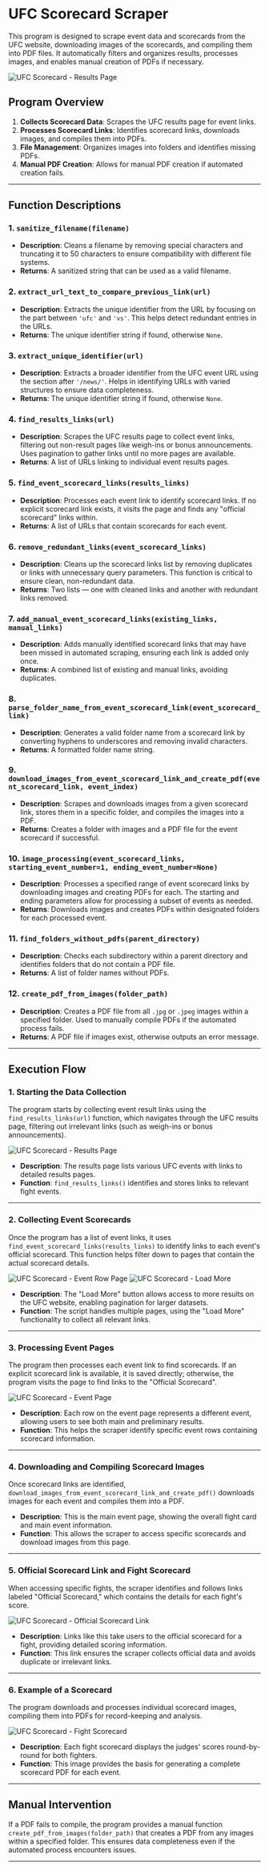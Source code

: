 # UFC Scorecard Scraper

This program is designed to scrape event data and scorecards from the UFC website, downloading images of the scorecards, and compiling them into PDF files. It automatically filters and organizes results, processes images, and enables manual creation of PDFs if necessary.

![UFC Scorecard - Results Page](https://github.com/maxwellbrenner/UFC-Scorecard-Scraper/raw/main/images%20(UFC.com)/UFC%20Scorecard%20-%20Results%20Page.png)

## Program Overview

1. **Collects Scorecard Data**: Scrapes the UFC results page for event links.
2. **Processes Scorecard Links**: Identifies scorecard links, downloads images, and compiles them into PDFs.
3. **File Management**: Organizes images into folders and identifies missing PDFs.
4. **Manual PDF Creation**: Allows for manual PDF creation if automated creation fails.

---

## Function Descriptions

### 1. `sanitize_filename(filename)`
- **Description**: Cleans a filename by removing special characters and truncating it to 50 characters to ensure compatibility with different file systems.
- **Returns**: A sanitized string that can be used as a valid filename.

### 2. `extract_url_text_to_compare_previous_link(url)`  
 - **Description**: Extracts the unique identifier from the URL by focusing on the part between `'ufc'` and `'vs'`. This helps detect redundant entries in the URLs.  
 - **Returns**: The unique identifier string if found, otherwise `None`.

### 3. `extract_unique_identifier(url)`  
 - **Description**: Extracts a broader identifier from the UFC event URL using the section after `'/news/'`. Helps in identifying URLs with varied structures to ensure data completeness.  
 - **Returns**: The unique identifier string if found, otherwise `None`.

### 4. `find_results_links(url)`  
 - **Description**: Scrapes the UFC results page to collect event links, filtering out non-result pages like weigh-ins or bonus announcements. Uses pagination to gather links until no more pages are available.  
 - **Returns**: A list of URLs linking to individual event results pages.

### 5. `find_event_scorecard_links(results_links)`  
 - **Description**: Processes each event link to identify scorecard links. If no explicit scorecard link exists, it visits the page and finds any "official scorecard" links within.  
 - **Returns**: A list of URLs that contain scorecards for each event.

### 6. `remove_redundant_links(event_scorecard_links)`  
 - **Description**: Cleans up the scorecard links list by removing duplicates or links with unnecessary query parameters. This function is critical to ensure clean, non-redundant data.  
 - **Returns**: Two lists — one with cleaned links and another with redundant links removed.

### 7. `add_manual_event_scorecard_links(existing_links, manual_links)`  
 - **Description**: Adds manually identified scorecard links that may have been missed in automated scraping, ensuring each link is added only once.  
 - **Returns**: A combined list of existing and manual links, avoiding duplicates.

### 8. `parse_folder_name_from_event_scorecard_link(event_scorecard_link)`  
 - **Description**: Generates a valid folder name from a scorecard link by converting hyphens to underscores and removing invalid characters.  
 - **Returns**: A formatted folder name string.

### 9. `download_images_from_event_scorecard_link_and_create_pdf(event_scorecard_link, event_index)`  
 - **Description**: Scrapes and downloads images from a given scorecard link, stores them in a specific folder, and compiles the images into a PDF.  
 - **Returns**: Creates a folder with images and a PDF file for the event scorecard if successful.

### 10. `image_processing(event_scorecard_links, starting_event_number=1, ending_event_number=None)`
- **Description**: Processes a specified range of event scorecard links by downloading images and creating PDFs for each. The starting and ending parameters allow for processing a subset of events as needed.
- **Returns**: Downloads images and creates PDFs within designated folders for each processed event.

### 11. `find_folders_without_pdfs(parent_directory)`  
 - **Description**: Checks each subdirectory within a parent directory and identifies folders that do not contain a PDF file.  
 - **Returns**: A list of folder names without PDFs.

### 12. `create_pdf_from_images(folder_path)`  
 - **Description**: Creates a PDF file from all `.jpg` or `.jpeg` images within a specified folder. Used to manually compile PDFs if the automated process fails.  
 - **Returns**: A PDF file if images exist, otherwise outputs an error message.
---

## Execution Flow

### 1. Starting the Data Collection

The program starts by collecting event result links using the `find_results_links(url)` function, which navigates through the UFC results page, filtering out irrelevant links (such as weigh-ins or bonus announcements).

![UFC Scorecard - Results Page](https://github.com/maxwellbrenner/UFC-Scorecard-Scraper/raw/main/images%20(UFC.com)/UFC%20Scorecard%20-%20Results%20Page.png)

- **Description**: The results page lists various UFC events with links to detailed results pages.
- **Function**: `find_results_links()` identifies and stores links to relevant fight events.

---

### 2. Collecting Event Scorecards

Once the program has a list of event links, it uses `find_event_scorecard_links(results_links)` to identify links to each event's official scorecard. This function helps filter down to pages that contain the actual scorecard details.

![UFC Scorecard - Event Row Page](https://github.com/maxwellbrenner/UFC-Scorecard-Scraper/raw/main/images%20(UFC.com)/UFC%20Scorecard%20-%20Event%20Row%20Page.png)
![UFC Scorecard - Load More](https://github.com/maxwellbrenner/UFC-Scorecard-Scraper/raw/main/images%20(UFC.com)/UFC%20Scorecard%20-%20Load%20More.png)

- **Description**: The "Load More" button allows access to more results on the UFC website, enabling pagination for larger datasets.
- **Function**: The script handles multiple pages, using the "Load More" functionality to collect all relevant links.

---

### 3. Processing Event Pages

The program then processes each event link to find scorecards. If an explicit scorecard link is available, it is saved directly; otherwise, the program visits the page to find links to the "Official Scorecard".

![UFC Scorecard - Event Page](https://github.com/maxwellbrenner/UFC-Scorecard-Scraper/raw/main/images%20(UFC.com)/UFC%20Scorecard%20-%20Event%20Page.png)

- **Description**: Each row on the event page represents a different event, allowing users to see both main and preliminary results.
- **Function**: This helps the scraper identify specific event rows containing scorecard information.

---

### 4. Downloading and Compiling Scorecard Images

Once scorecard links are identified, `download_images_from_event_scorecard_link_and_create_pdf()` downloads images for each event and compiles them into a PDF.

- **Description**: This is the main event page, showing the overall fight card and main event information.
- **Function**: This allows the scraper to access specific scorecards and download images from this page.

---

### 5. Official Scorecard Link and Fight Scorecard

When accessing specific fights, the scraper identifies and follows links labeled "Official Scorecard," which contains the details for each fight's score.

![UFC Scorecard - Official Scorecard Link](https://github.com/maxwellbrenner/UFC-Scorecard-Scraper/raw/main/images%20(UFC.com)/UFC%20Scorecard%20-%20Official%20Scorecard%20Link.png)

- **Description**: Links like this take users to the official scorecard for a fight, providing detailed scoring information.
- **Function**: This link ensures the scraper collects official data and avoids duplicate or irrelevant links.

---

### 6. Example of a Scorecard

The program downloads and processes individual scorecard images, compiling them into PDFs for record-keeping and analysis.

![UFC Scorecard - Fight Scorecard](https://github.com/maxwellbrenner/UFC-Scorecard-Scraper/raw/main/images%20(UFC.com)/UFC%20Scorecard%20-%20Fight%20Scorecard.png)

- **Description**: Each fight scorecard displays the judges' scores round-by-round for both fighters.
- **Function**: This image provides the basis for generating a complete scorecard PDF for each event.

---

## Manual Intervention

If a PDF fails to compile, the program provides a manual function `create_pdf_from_images(folder_path)` that creates a PDF from any images within a specified folder. This ensures data completeness even if the automated process encounters issues.

---


